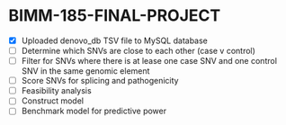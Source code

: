 # BIMM-185-FINAL-PROJECT

- [x] Uploaded denovo\_db TSV file to MySQL database
- [ ] Determine which SNVs are close to each other (case v control)
- [ ] Filter for SNVs where there is at lease one case SNV and one control SNV in the same genomic element
- [ ] Score SNVs for splicing and pathogenicity
- [ ] Feasibility analysis
- [ ] Construct model
- [ ] Benchmark model for predictive power
